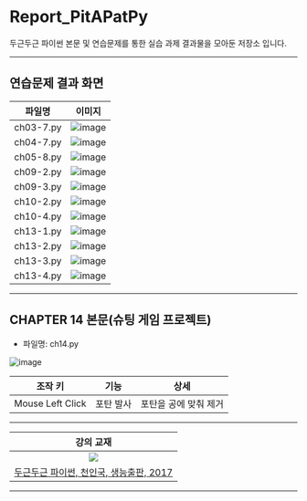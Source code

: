 # Report_PitAPatPy

두근두근 파이썬 본문 및 연습문제를 통한 실습 과제 결과물을 모아둔 저장소 입니다.

---

## 연습문제 결과 화면
|파일명|이미지|
|:-:|:-:|
|ch03-7.py|![image](https://user-images.githubusercontent.com/91407433/158049059-7b7b9dfc-4642-4fea-80f6-933628e97b11.png)|
|ch04-7.py|![image](https://user-images.githubusercontent.com/91407433/158049044-83446ca0-aeeb-437e-94d0-5779ba319fe2.png)|
|ch05-8.py|![image](https://user-images.githubusercontent.com/91407433/158048996-251a6bdc-8079-4b5a-bb33-3a4fb9b0b179.png)|
|ch09-2.py|![image](https://user-images.githubusercontent.com/91407433/158049072-88853963-b18f-4dd7-a440-74fcdc0a2488.png)|
|ch09-3.py|![image](https://user-images.githubusercontent.com/91407433/158049113-e73c9a49-c88b-438b-9e46-07a386e83e94.png)|
|ch10-2.py|![image](https://user-images.githubusercontent.com/91407433/158049141-dc409465-52fe-4815-a1a7-63b42124d0c6.png)|
|ch10-4.py|![image](https://user-images.githubusercontent.com/91407433/158049153-9a966c9b-09bd-46dc-bf49-8208505fadda.png)|
|ch13-1.py|![image](https://user-images.githubusercontent.com/91407433/158053385-5229036e-555d-4f55-9702-86b7a08a2d8b.png)|
|ch13-2.py|![image](https://user-images.githubusercontent.com/91407433/158053405-c13d34e3-6580-4e0d-bcdb-d3bc78f9ce04.png)|
|ch13-3.py|![image](https://user-images.githubusercontent.com/91407433/158053418-4708bfef-aaaa-4d29-8806-9ba5f5683a29.png)|
|ch13-4.py|![image](https://user-images.githubusercontent.com/91407433/158053429-f8f7f655-96fb-4d54-a7c8-0d4d5cf8ee74.png)|
--- 

## CHAPTER 14 본문(슈팅 게임 프로젝트)
- 파일명: ch14.py

![image](https://user-images.githubusercontent.com/91407433/156975660-9d1314d8-54bf-4413-ba6f-e34cc4ae21ba.png)

|조작 키|기능|상세|
|------|---|---|
|Mouse Left Click|포탄 발사|포탄을 공에 맞춰 제거|

---

| 강의 교재 |
| :-: |
| ![](https://bookthumb-phinf.pstatic.net/cover/115/731/11573148.jpg?type=m140&udate=20210129) |
| [두근두근 파이썬, 천인국, 생능출판, 2017](https://book.naver.com/bookdb/book_detail.naver?bid=11573148) |

---
